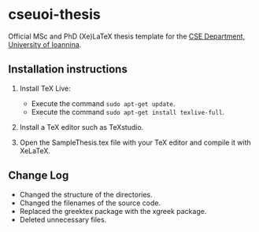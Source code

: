 cseuoi-thesis
=============

Official MSc and PhD (Xe)LaTeX thesis template for the [CSE Department, University of Ioannina](http://cse.uoi.gr/).


Installation instructions
-------------------------

1. Install TeX Live:
	* Execute the command ```sudo apt-get update```.
	* Execute the command ```sudo apt-get install texlive-full```.

2. Install a TeX editor such as TeXstudio.

3. Open the SampleThesis.tex file with your TeX editor and compile it with XeLaTeX.


Change Log
----------

* Changed the structure of the directories.
* Changed the filenames of the source code.
* Replaced the greektex package with the xgreek package.
* Deleted unnecessary files.

